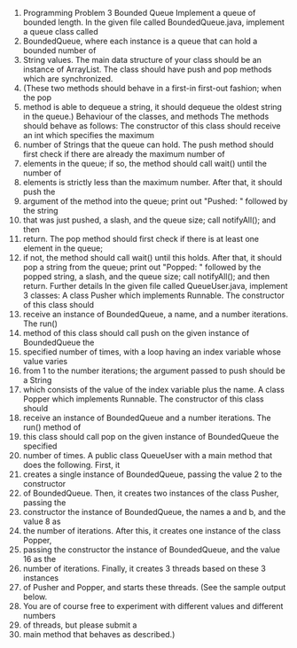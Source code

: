 1. Programming Problem 3
   Bounded Queue
   Implement a queue of bounded length.
   In the given file called BoundedQueue.java, implement a queue class called 
2. BoundedQueue, where each instance is a queue that can hold a bounded number of 
3. String values.
   The main data structure of your class should be an instance of ArrayList<String>.
   The class should have push and pop methods which are synchronized. 
4. (These two methods should behave in a first-in first-out fashion; when the pop 
5. method is able to dequeue a string, it should dequeue the oldest string in the queue.)
   Behaviour of the classes, and methods
   The methods should behave as follows:
   The constructor of this class should receive an int which specifies the maximum 
6. number of Strings that the queue can hold.
   The push method should first check if there are already the maximum number of 
7. elements in the queue; if so, the method should call wait() until the number of 
8. elements is strictly less than the maximum number. After that, it should push the 
9. argument of the method into the queue; print out "Pushed: " followed by the string 
10. that was just pushed, a slash, and the queue size; call notifyAll(); and then 
11. return.
   The pop method should first check if there is at least one element in the queue; 
8. if not, the method should call wait() until this holds. After that, it should pop a string from the queue; print out "Popped: " followed by the popped string, a slash, and the queue size; call notifyAll(); and then return.
   Further details
   In the given file called QueueUser.java, implement 3 classes:
   A class Pusher which implements Runnable. The constructor of this class should 
2. receive an instance of BoundedQueue, a name, and a number iterations. The run() 
3. method of this class should call push on the given instance of BoundedQueue the 
4. specified number of times, with a loop having an index variable whose value varies 
5. from 1 to the number iterations; the argument passed to push should be a String 
6. which consists of the value of the index variable plus the name.
   A class Popper which implements Runnable. The constructor of this class should 
7. receive an instance of BoundedQueue and a number iterations. The run() method of 
8. this class should call pop on the given instance of BoundedQueue the specified 
9. number of times.
   A public class QueueUser with a main method that does the following. First, it 
10. creates a single instance of BoundedQueue, passing the value 2 to the constructor 
11. of BoundedQueue. Then, it creates two instances of the class Pusher, passing the 
12. constructor the instance of BoundedQueue, the names a and b, and the value 8 as 
13. the number of iterations. After this, it creates one instance of the class Popper, 
14. passing the constructor the instance of BoundedQueue, and the value 16 as the
15. number of iterations. Finally, it creates 3 threads based on these 3 instances 
16. of Pusher and Popper, and starts these threads. (See the sample output below. 
17. You are of course free to experiment with different values and different numbers
18. of threads, but please submit a
2. main method that behaves as described.)